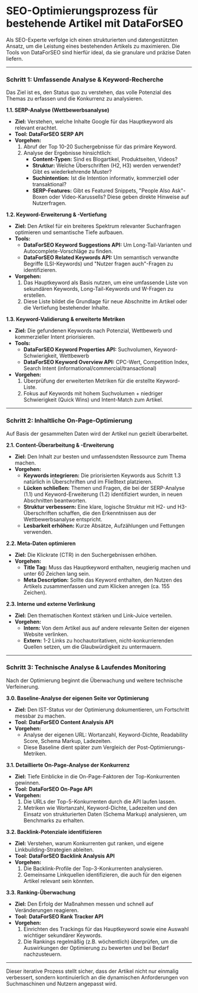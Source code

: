 # SEO-Optimierungsprozess für bestehende Artikel mit DataForSEO

Als SEO-Experte verfolge ich einen strukturierten und datengestützten Ansatz, um die Leistung eines bestehenden Artikels zu maximieren. Die Tools von DataForSEO sind hierfür ideal, da sie granulare und präzise Daten liefern.

---

### Schritt 1: Umfassende Analyse & Keyword-Recherche

Das Ziel ist es, den Status quo zu verstehen, das volle Potenzial des Themas zu erfassen und die Konkurrenz zu analysieren.

**1.1. SERP-Analyse (Wettbewerbsanalyse)**
- **Ziel:** Verstehen, welche Inhalte Google für das Hauptkeyword als relevant erachtet.
- **Tool:** **DataForSEO SERP API**
- **Vorgehen:**
    1. Abruf der Top 10-20 Suchergebnisse für das primäre Keyword.
    2. Analyse der Ergebnisse hinsichtlich:
        - **Content-Typen:** Sind es Blogartikel, Produktseiten, Videos?
        - **Struktur:** Welche Überschriften (H2, H3) werden verwendet? Gibt es wiederkehrende Muster?
        - **Suchintention:** Ist die Intention informativ, kommerziell oder transaktional?
        - **SERP-Features:** Gibt es Featured Snippets, "People Also Ask"-Boxen oder Video-Karussells? Diese geben direkte Hinweise auf Nutzerfragen.

**1.2. Keyword-Erweiterung & -Vertiefung**
- **Ziel:** Den Artikel für ein breiteres Spektrum relevanter Suchanfragen optimieren und semantische Tiefe aufbauen.
- **Tools:**
    - **DataForSEO Keyword Suggestions API:** Um Long-Tail-Varianten und Autocomplete-Vorschläge zu finden.
    - **DataForSEO Related Keywords API:** Um semantisch verwandte Begriffe (LSI-Keywords) und "Nutzer fragen auch"-Fragen zu identifizieren.
- **Vorgehen:**
    1. Das Hauptkeyword als Basis nutzen, um eine umfassende Liste von sekundären Keywords, Long-Tail-Keywords und W-Fragen zu erstellen.
    2. Diese Liste bildet die Grundlage für neue Abschnitte im Artikel oder die Vertiefung bestehender Inhalte.

**1.3. Keyword-Validierung & erweiterte Metriken**
- **Ziel:** Die gefundenen Keywords nach Potenzial, Wettbewerb und kommerzieller Intent priorisieren.
- **Tools:**
    - **DataForSEO Keyword Properties API:** Suchvolumen, Keyword-Schwierigkeit, Wettbewerb
    - **DataForSEO Keyword Overview API:** CPC-Wert, Competition Index, Search Intent (informational/commercial/transactional)
- **Vorgehen:**
    1. Überprüfung der erweiterten Metriken für die erstellte Keyword-Liste.
    2. Fokus auf Keywords mit hohem Suchvolumen + niedriger Schwierigkeit (Quick Wins) und Intent-Match zum Artikel.

---

### Schritt 2: Inhaltliche On-Page-Optimierung

Auf Basis der gesammelten Daten wird der Artikel nun gezielt überarbeitet.

**2.1. Content-Überarbeitung & -Erweiterung**
- **Ziel:** Den Inhalt zur besten und umfassendsten Ressource zum Thema machen.
- **Vorgehen:**
    - **Keywords integrieren:** Die priorisierten Keywords aus Schritt 1.3 natürlich in Überschriften und im Fließtext platzieren.
    - **Lücken schließen:** Themen und Fragen, die bei der SERP-Analyse (1.1) und Keyword-Erweiterung (1.2) identifiziert wurden, in neuen Abschnitten beantworten.
    - **Struktur verbessern:** Eine klare, logische Struktur mit H2- und H3-Überschriften schaffen, die den Erkenntnissen aus der Wettbewerbsanalyse entspricht.
    - **Lesbarkeit erhöhen:** Kurze Absätze, Aufzählungen und Fettungen verwenden.

**2.2. Meta-Daten optimieren**
- **Ziel:** Die Klickrate (CTR) in den Suchergebnissen erhöhen.
- **Vorgehen:**
    - **Title Tag:** Muss das Hauptkeyword enthalten, neugierig machen und unter 60 Zeichen lang sein.
    - **Meta Description:** Sollte das Keyword enthalten, den Nutzen des Artikels zusammenfassen und zum Klicken anregen (ca. 155 Zeichen).

**2.3. Interne und externe Verlinkung**
- **Ziel:** Den thematischen Kontext stärken und Link-Juice verteilen.
- **Vorgehen:**
    - **Intern:** Von dem Artikel aus auf andere relevante Seiten der eigenen Website verlinken.
    - **Extern:** 1-2 Links zu hochautoritativen, nicht-konkurrierenden Quellen setzen, um die Glaubwürdigkeit zu untermauern.

---

### Schritt 3: Technische Analyse & Laufendes Monitoring

Nach der Optimierung beginnt die Überwachung und weitere technische Verfeinerung.

**3.0. Baseline-Analyse der eigenen Seite vor Optimierung**
- **Ziel:** Den IST-Status vor der Optimierung dokumentieren, um Fortschritt messbar zu machen.
- **Tool:** **DataForSEO Content Analysis API**
- **Vorgehen:**
    - Analyse der eigenen URL: Wortanzahl, Keyword-Dichte, Readability Score, Schema Markup, Ladezeiten.
    - Diese Baseline dient später zum Vergleich der Post-Optimierungs-Metriken.

**3.1. Detaillierte On-Page-Analyse der Konkurrenz**
- **Ziel:** Tiefe Einblicke in die On-Page-Faktoren der Top-Konkurrenten gewinnen.
- **Tool:** **DataForSEO On-Page API**
- **Vorgehen:**
    1. Die URLs der Top-5-Konkurrenten durch die API laufen lassen.
    2. Metriken wie Wortanzahl, Keyword-Dichte, Ladezeiten und den Einsatz von strukturierten Daten (Schema Markup) analysieren, um Benchmarks zu erhalten.

**3.2. Backlink-Potenziale identifizieren**
- **Ziel:** Verstehen, warum Konkurrenten gut ranken, und eigene Linkbuilding-Strategien ableiten.
- **Tool:** **DataForSEO Backlink Analysis API**
- **Vorgehen:**
    1. Die Backlink-Profile der Top-3-Konkurrenten analysieren.
    2. Gemeinsame Linkquellen identifizieren, die auch für den eigenen Artikel relevant sein könnten.

**3.3. Ranking-Überwachung**
- **Ziel:** Den Erfolg der Maßnahmen messen und schnell auf Veränderungen reagieren.
- **Tool:** **DataForSEO Rank Tracker API**
- **Vorgehen:**
    1. Einrichten des Trackings für das Hauptkeyword sowie eine Auswahl wichtiger sekundärer Keywords.
    2. Die Rankings regelmäßig (z.B. wöchentlich) überprüfen, um die Auswirkungen der Optimierung zu bewerten und bei Bedarf nachzusteuern.

---

Dieser iterative Prozess stellt sicher, dass der Artikel nicht nur einmalig verbessert, sondern kontinuierlich an die dynamischen Anforderungen von Suchmaschinen und Nutzern angepasst wird.
